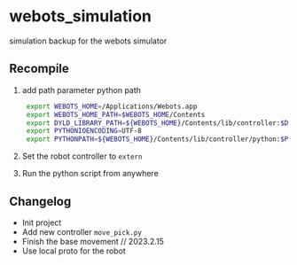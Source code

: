 # webots_simulation

simulation backup for the webots simulator

## Recompile

1. add path parameter python path

   ```bash
    export WEBOTS_HOME=/Applications/Webots.app
    export WEBOTS_HOME_PATH=$WEBOTS_HOME/Contents
    export DYLD_LIBRARY_PATH=${WEBOTS_HOME}/Contents/lib/controller:$DYLD_LIBRARY_PATH
    export PYTHONIOENCODING=UTF-8
    export PYTHONPATH=${WEBOTS_HOME}/Contents/lib/controller/python:$PYTHONPATH
    ```

2. Set the robot controller to `extern`
3. Run the python script from anywhere

## Changelog

* Init project
* Add new controller `move_pick.py`
* Finish the base movement // 2023.2.15
* Use local proto for the robot